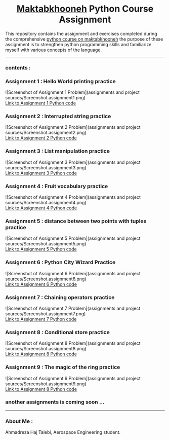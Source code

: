 <h1 style="text-align: center;"><a href="https://maktabkhooneh.org">Maktabkhooneh</a> Python Course Assignment</h1>

This repository contains the assignment and exercises completed during the comprehensive [python course on maktabkhooneh](https://maktabkhooneh.org/course/%D8%A2%D9%85%D9%88%D8%B2%D8%B4-%D8%A8%D8%B1%D9%86%D8%A7%D9%85%D9%87-%D9%86%D9%88%DB%8C%D8%B3%DB%8C-%D8%A8%D8%A7-%D9%BE%D8%A7%DB%8C%D8%AA%D9%88%D9%86-%D9%85%D9%82%D8%AF%D9%85%D8%A7%D8%AA%DB%8C-mk346/)
the purpose of these assignment is to strengthen python programming skills and familiarize myself with various concepts of the language.

---
### contents :

### Assignment 1 : Hello World printing practice
![Screenshot of Assignment 1 Problem](assignments and project sources/Screenshot.assignment1.png)  
[Link to Assignment 1 Python code](tamin1.py)

### Assignment 2 : Interrupted string practice
![Screenshot of Assignment 2 Problem](assignments and project sources/Screenshot.assignment2.png)  
[Link to Assignment 2 Python code](tamin2.py)

### Assignment 3 : List manipulation practice
![Screenshot of Assignment 3 Problem](assignments and project sources/Screenshot.assignment3.png)  
[Link to Assignment 3 Python code](tamin3.py)

### Assignment 4 : Fruit vocabulary practice
![Screenshot of Assignment 4 Problem](assignments and project sources/Screenshot.assignment4.png)  
[Link to Assignment 4 Python code](tamin4.py)

### Assignment 5 : distance between two points with tuples practice
![Screenshot of Assignment 5 Problem](assignments and project sources/Screenshot.assignment5.png)  
[Link to Assignment 5 Python code](tamin5.py)

### Assignment 6 : Python City Wizard Practice
![Screenshot of Assignment 6 Problem](assignments and project sources/Screenshot.assignment6.png)  
[Link to Assignment 6 Python code](tamin6.py)

### Assignment 7 : Chaining operators practice
![Screenshot of Assignment 7 Problem](assignments and project sources/Screenshot.assignment7.png)  
[Link to Assignment 7 Python code](tamin7.py)

### Assignment 8 : Conditional store practice
![Screenshot of Assignment 8 Problem](assignments and project sources/Screenshot.assignment8.png)  
[Link to Assignment 8 Python code](tamin8.py)

### Assignment 9 : The magic of the ring practice
![Screenshot of Assignment 9 Problem](assignments and project sources/Screenshot.assignment9.png)  
[Link to Assignment 8 Python code](tamin9.py)

### another assignments is coming soon ...
---
### About Me :
Ahmadreza Haj Talebi, Aerospace Engineering student.